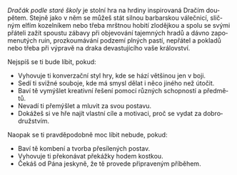 *Dra&shy;čák pod&shy;le sta&shy;ré ško&shy;ly* je stol&shy;ní hra na hr&shy;diny in&shy;spi&shy;ro&shy;vaná Dra&shy;čím dou&shy;pětem. Stej&shy;ně jako v&nbsp;něm se mů&shy;žeš stát sil&shy;nou bar&shy;bar&shy;skou vá&shy;leč&shy;ni&shy;cí, slič&shy;ným el&shy;fím ko&shy;zel&shy;ní&shy;kem ne&shy;bo tře&shy;ba mršt&shy;nou ho&shy;bi&shy;tí zlo&shy;děj&shy;kou a&nbsp;spo&shy;lu se svý&shy;mi přá&shy;te&shy;li za&shy;žít spou&shy;stu zá&shy;ba&shy;vy při ob&shy;je&shy;vo&shy;vá&shy;ní ta&shy;jem&shy;ných hra&shy;dů a&nbsp;dáv&shy;no za&shy;po&shy;me&shy;nu&shy;tých ru&shy;in, proz&shy;kou&shy;má&shy;vá&shy;ní pod&shy;ze&shy;mí pl&shy;ných pas&shy;tí, nep&shy;řá&shy;tel a&nbsp;pok&shy;la&shy;dů ne&shy;bo tře&shy;ba při vý&shy;pra&shy;vě na dra&shy;ka de&shy;vas&shy;tu&shy;jí&shy;cí&shy;ho va&shy;še krá&shy;lov&shy;ství.

Nej&shy;spíš se ti bu&shy;de lí&shy;bit, po&shy;kud:
- Vy&shy;ho&shy;vu&shy;je ti kon&shy;ver&shy;zač&shy;ní styl hry, kde se há&shy;zí vět&shy;ši&shy;nou jen v&nbsp;bo&shy;ji.
- Se&shy;dí ti sviž&shy;né sou&shy;bo&shy;je, kde má smy&shy;sl dě&shy;lat i&nbsp;ně&shy;co ji&shy;né&shy;ho než úto&shy;čit.
- Ba&shy;ví tě vy&shy;mý&shy;šlet kre&shy;a&shy;tiv&shy;ní ře&shy;še&shy;ní po&shy;mo&shy;cí růz&shy;ných schop&shy;nos&shy;tí a&nbsp;před&shy;mě&shy;tů.
- Ne&shy;va&shy;dí ti pře&shy;mýš&shy;let a&nbsp;mlu&shy;vit za svou pos&shy;ta&shy;vu.
- Do&shy;ká&shy;žeš si ve hře na&shy;jít vlast&shy;ní cí&shy;le a mo&shy;ti&shy;va&shy;ci, proč se vy&shy;dat za dob&shy;ro&shy;druž&shy;stvím.

Na&shy;o&shy;pak se ti prav&shy;dě&shy;po&shy;dob&shy;ně moc lí&shy;bit ne&shy;bu&shy;de, po&shy;kud:
- Ba&shy;ví tě kom&shy;be&shy;ní a&nbsp;tvor&shy;ba pře&shy;sí&shy;le&shy;ných pos&shy;tav.
- Vy&shy;ho&shy;vu&shy;je ti pře&shy;ko&shy;ná&shy;vat pře&shy;káž&shy;ky ho&shy;dem kost&shy;kou.
- Če&shy;káš od Pá&shy;na jes&shy;ky&shy;ně, že tě pro&shy;ve&shy;de při&shy;pra&shy;ve&shy;ným pří&shy;bě&shy;hem.